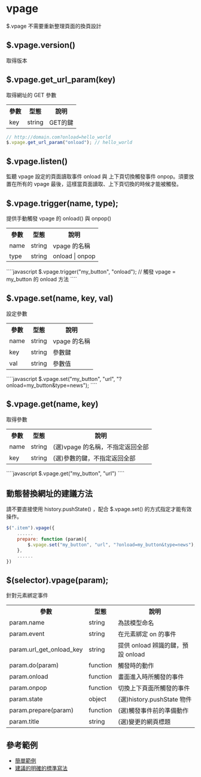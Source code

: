 # vpage
$.vpage 不需要重新整理頁面的換頁設計

## $.vpage.version()
取得版本  

## $.vpage.get_url_param(key)
取得網址的 GET 參數     
<table>
    <tr>
        <th>參數</th>
        <th>型態</th>
        <th>說明</th>
    </tr>
    <tr>
        <td>key</td>
        <td>string</td>
        <td>GET的鍵  </td>
    </tr>
</table>

````javascript
// http://domain.com?onload=hello_world
$.vpage.get_url_param("onload"); // hello_world
````

## $.vpage.listen()  
監聽 vpage 設定的頁面讀取事件 onload 與 上下頁切換觸發事件 onpop。須要放置在所有的 vpage   最後，這樣當頁面讀取、上下頁切換的時候才能被觸發。  

## $.vpage.trigger(name, type);  
提供手動觸發 vpage 的 onload() 與 onpop()    
<table>
    <tr>
        <th>參數</th>
        <th>型態</th>
        <th>說明</th>
    </tr>
    <tr>
        <td>name</td>
        <td>string</td>
        <td>vpage 的名稱</td>
    </tr>
    <tr>
        <td>type</td>
        <td>string</td>
        <td>onload | onpop  </td>
    </tr>
</table>
````javascript
$.vpage.trigger("my_button", "onload"); // 觸發 vpage = my_button 的 onload 方法
````

## $.vpage.set(name, key, val)  
設定參數  
<table>
    <tr>
        <th>參數</th>
        <th>型態</th>
        <th>說明</th>
    </tr>
    <tr>
        <td>name</td>
        <td>string</td>
        <td>vpage 的名稱</td>
    </tr>
    <tr>
        <td>key</td>
        <td>string</td>
        <td>參數鍵</td>
    </tr>
    <tr>
        <td>val</td>
        <td>string</td>
        <td>參數值</td>
    </tr>
</table>
````javascript
$.vpage.set("my_button", "url", "?onload=my_button&type=news");
````

## $.vpage.get(name, key)  
取得參數  
<table>
    <tr>
        <th>參數</th>
        <th>型態</th>
        <th>說明</th>
    </tr>
    <tr>
        <td>name</td>
        <td>string</td>
        <td>(選)vpage 的名稱，不指定返回全部  </td>
    </tr>
    <tr>
        <td>key</td>
        <td>string</td>
        <td>(選)參數的鍵，不指定返回全部  </td>
    </tr>
</table>
````javascript
$.vpage.get("my_button", "url")
````

## 動態替換網址的建議方法
請不要直接使用 history.pushState() ，配合 $.vpage.set() 的方式指定才能有效操作。
````javascript
$(".item").vpage({
    ......
    prepare: function (param){
        $.vpage.set("my_button", "url", "?onload=my_button&type=news");
    },
    ......
})
````

## $(selector).vpage(param);
針對元素綁定事件
<table>
    <tr>
        <th>參數</th>
        <th>型態</th>
        <th>說明</th>
    </tr>
    <tr>
        <td>param.name</td>
        <td>string</td>
        <td>為該模型命名</td>
    </tr>
    <tr>
        <td> param.event </td>
        <td> string </td>
        <td> 在元素綁定 on 的事件   </td>
    </tr>
    <tr>
        <td> param.url_get_onload_key </td>
        <td> string </td>
        <td> 提供 onload 辨識的鍵，預設 onload  </td>
    </tr>
    <tr>
        <td> param.do(param) </td>
        <td> function </td>
        <td> 觸發時的動作 </td>
    </tr>
    <tr>
        <td> param.onload </td>
        <td> function </td>
        <td> 畫面進入時所觸發的事件 </td>
    </tr>
    <tr>
        <td> param.onpop </td>
        <td> function </td>
        <td> 切換上下頁面所觸發的事件 </td>
    </tr>
    <tr>
        <td> param.state </td>
        <td> object </td>
        <td> (選)history.pushState 物件      </td>
    </tr>
    <tr>
        <td> param.prepare(param) </td>
        <td> function </td>
        <td> (選)觸發事件前的準備動作   </td>
    </tr>
    <tr>
        <td> param.title </td>
        <td> string </td>
        <td> (選)變更的網頁標題   </td>
    </tr>
</table>

## 參考範例
- [簡單範例](http://localhost/vpage/demo/simple.html)  
- [建議的明確的標準寫法](http://localhost/vpage/demo/standard.html)  
